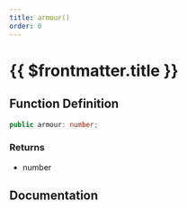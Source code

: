 ```yaml
---
title: armour()
order: 0
---
```


# {{ $frontmatter.title }}

## Function Definition

```ts
public armour: number;
```

### Returns

* number

## Documentation

<!--@include: ./parts/armour.md-->
